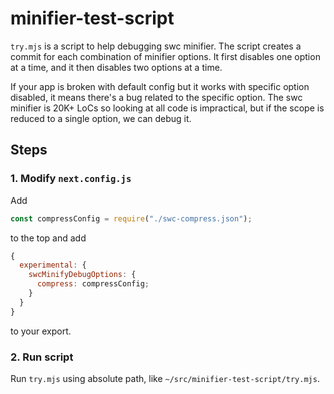 # minifier-test-script

`try.mjs` is a script to help debugging swc minifier.
The script creates a commit for each combination of minifier options.
It first disables one option at a time, and it then disables two options at a time.

If your app is broken with default config but it works with specific option disabled, it means there's a bug related to the specific option.
The swc minifier is 20K+ LoCs so looking at all code is impractical, but if the scope is reduced to a single option, we can debug it.

## Steps

### 1. Modify `next.config.js`

Add

```js
const compressConfig = require("./swc-compress.json");
```

to the top and add

```js
{
  experimental: {
    swcMinifyDebugOptions: {
      compress: compressConfig;
    }
  }
}
```

to your export.

### 2. Run script

Run `try.mjs` using absolute path, like `~/src/minifier-test-script/try.mjs`.
